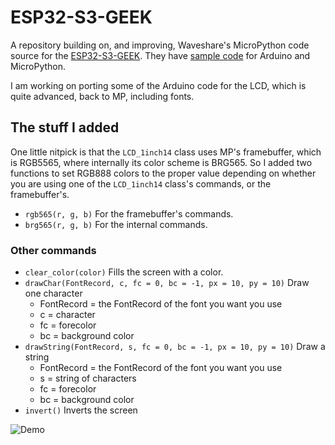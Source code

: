 # ESP32-S3-GEEK

A repository building on, and improving, Waveshare's MicroPython code source for the [ESP32-S3-GEEK](https://www.waveshare.com/wiki/ESP32-S3-GEEK). They have [sample code](https://www.waveshare.com/wiki/ESP32-S3-GEEK#Demo) for Arduino and MicroPython.

I am working on porting some of the Arduino code for the LCD, which is quite advanced, back to MP, including fonts.

## The stuff I added

One little nitpick is that the `LCD_1inch14` class uses MP's framebuffer, which is RGB5565, where internally its color scheme is BRG565. So I added two functions to set RGB888 colors to the proper value depending on whether you are using one of the `LCD_1inch14` class's commands, or the framebuffer's.

* `rgb565(r, g, b)` For the framebuffer's commands.
* `brg565(r, g, b)` For the internal commands.

### Other commands

* `clear_color(color)` Fills the screen with a color.
* `drawChar(FontRecord, c, fc = 0, bc = -1, px = 10, py = 10)`
	Draw one character
	- FontRecord = the FontRecord of the font you want you use
	- c = character
	- fc = forecolor
	- bc = background color
* `drawString(FontRecord, s, fc = 0, bc = -1, px = 10, py = 10)`
	Draw a string
	- FontRecord = the FontRecord of the font you want you use
	- s = string of characters
	- fc = forecolor
	- bc = background color
* `invert()` Inverts the screen

![Demo](Assets/Demo.gif)